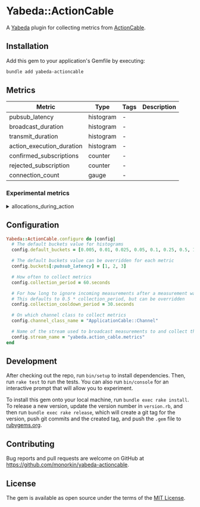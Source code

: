 # Yabeda::ActionCable

A [Yabeda](https://github.com/yabeda-rb/yabeda) plugin for collecting metrics from [ActionCable](https://guides.rubyonrails.org/action_cable_overview.html).

## Installation


Add this gem to your application's Gemfile by executing:

```bash
bundle add yabeda-actioncable
```

## Metrics

| Metric | Type | Tags | Description |
|-|-|-|-|
| pubsub_latency | histogram | - | |
| broadcast_duration | histogram | - | |
| transmit_duration | histogram | - | |
| action_execution_duration | histogram | - | |
| confirmed_subscriptions | counter | - | |
| rejected_subscription | counter | - | |
| connection_count | gauge | - | |

### Experimental metrics

<details>
  <summary>allocations_during_action</summary>

  | | |
  |-|-|
  | Metric | allocations_during_action |
  | Type | counter |
  | Tags | - |
  | Description | Shows which actions allocate the most objects while they execute |

  This can be helpful while investigating memory related problems, but the metric is imprecise
  and requires some deduction to be useful.

  The data can be displayed as a heat map that plots actions vs time vs number of allocations.
  In other words, deep red segments represent when an action allocated a lot of objects.

  ![image](https://github.com/user-attachments/assets/845d12e2-1452-4e3e-9d6a-cf967fe8a647)

  Due to how [ActiveSupport::Notification::Event](https://api.rubyonrails.org/classes/ActiveSupport/Notifications/Event.html#method-i-allocations) captures the number of allocations you may experience some "radiated heat" in your heat map.

  If you have a short-running action that doesn't allocate a lot of object and a long-running
  one that does, both running at the same time in the same process, you'll see that the short-running 
  action also become "hot" in the heat map.

  ![image](https://github.com/user-attachments/assets/3e8f4d85-2559-4f6a-ab0a-b0ffe895d7e9)


  This happens because the short-running actions measure the number of allocations before and 
  after they execute and report the difference. If another action is allocating a lot of 
  objects at the same time then the measurement of the short-running action will include those 
  objects in its measurement which artificially inflates the number of allocations it reports.
 
</details>

## Configuration

```ruby
Yabeda::ActionCable.configure do |config|
  # The default buckets value for histograms
  config.default_buckets = [0.005, 0.01, 0.025, 0.05, 0.1, 0.25, 0.5, 1, 2.5, 5, 10]

  # The default buckets value can be overridden for each metric
  config.buckets[:pubsub_latency] = [1, 2, 3]

  # How often to collect metrics
  config.collection_period = 60.seconds

  # For how long to ignore incoming measurements after a measurement was collected
  # This defaults to 0.5 * collection_period, but can be overridden
  config.collection_cooldown_period = 30.seconds

  # On which channel class to collect metrics
  config.channel_class_name = "ApplicationCable::Channel"

  # Name of the stream used to broadcast measurements to and collect them from
  config.stream_name = "yabeda.action_cable.metrics"
end
```


## Development

After checking out the repo, run `bin/setup` to install dependencies. Then, run `rake test` to run the tests. You can also run `bin/console` for an interactive prompt that will allow you to experiment.

To install this gem onto your local machine, run `bundle exec rake install`. To release a new version, update the version number in `version.rb`, and then run `bundle exec rake release`, which will create a git tag for the version, push git commits and the created tag, and push the `.gem` file to [rubygems.org](https://rubygems.org).

## Contributing

Bug reports and pull requests are welcome on GitHub at https://github.com/monorkin/yabeda-actioncable.

## License

The gem is available as open source under the terms of the [MIT License](https://opensource.org/licenses/MIT).
